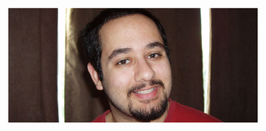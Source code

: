 <div class="flex flex-row flex-wrap gap-2 w-full">
  <img src="./assets/main.jpg" class="w-full max-w-xs" />
</div>
